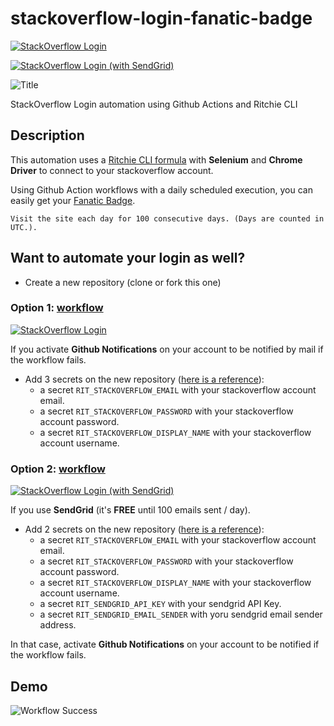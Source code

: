# stackoverflow-login-fanatic-badge

[![StackOverflow Login](https://github.com/GuillaumeFalourd/stackoverflow-login-fanatic-badge/actions/workflows/1-stackoverflow-login.yml/badge.svg)](https://github.com/GuillaumeFalourd/stackoverflow-login-fanatic-badge/actions/workflows/1-stackoverflow-login.yml)

[![StackOverflow Login (with SendGrid)](https://github.com/GuillaumeFalourd/stackoverflow-login-fanatic-badge/actions/workflows/2-stackoverflow-login.yml/badge.svg)](https://github.com/GuillaumeFalourd/stackoverflow-login-fanatic-badge/actions/workflows/2-stackoverflow-login.yml)

![Title](https://user-images.githubusercontent.com/22433243/113904008-f757ef80-97a7-11eb-8fff-a395168a2198.png)

StackOverflow Login automation using Github Actions and Ritchie CLI

## Description

This automation uses a [Ritchie CLI formula](https://github.com/GuillaumeFalourd/formulas-python/tree/master/stackoverflow/login) with **Selenium** and **Chrome Driver** to connect to your stackoverflow account.

Using Github Action workflows with a daily scheduled execution, you can easily get your [Fanatic Badge](https://stackoverflow.com/help/badges/83/fanatic).

```Visit the site each day for 100 consecutive days. (Days are counted in UTC.).```

## Want to automate your login as well?

- Create a new repository (clone or fork this one)

### Option 1: [workflow](https://github.com/GuillaumeFalourd/stackoverflow-login-fanatic-badge/blob/main/.github/workflows/1-stackoverflow-login.yml)

[![StackOverflow Login](https://github.com/GuillaumeFalourd/stackoverflow-login-fanatic-badge/actions/workflows/1-stackoverflow-login.yml/badge.svg)](https://github.com/GuillaumeFalourd/stackoverflow-login-fanatic-badge/actions/workflows/1-stackoverflow-login.yml)

If you activate **Github Notifications** on your account to be notified by mail if the workflow fails.

- Add 3 secrets on the new repository ([here is a reference](https://docs.github.com/en/actions/reference/encrypted-secrets)):
  - a secret `RIT_STACKOVERFLOW_EMAIL` with your stackoverflow account email.
  - a secret `RIT_STACKOVERFLOW_PASSWORD` with your stackoverflow account password.
  - a secret `RIT_STACKOVERFLOW_DISPLAY_NAME`  with your stackoverflow account username.

### Option 2: [workflow](https://github.com/GuillaumeFalourd/stackoverflow-login-fanatic-badge/blob/main/.github/workflows/2-stackoverflow-login.yml) 

[![StackOverflow Login (with SendGrid)](https://github.com/GuillaumeFalourd/stackoverflow-login-fanatic-badge/actions/workflows/2-stackoverflow-login.yml/badge.svg)](https://github.com/GuillaumeFalourd/stackoverflow-login-fanatic-badge/actions/workflows/2-stackoverflow-login.yml)

If you use **SendGrid** (it's **FREE** until 100 emails sent / day).

- Add 2 secrets on the new repository ([here is a reference](https://docs.github.com/en/actions/reference/encrypted-secrets)):
  - a secret `RIT_STACKOVERFLOW_EMAIL` with your stackoverflow account email.
  - a secret `RIT_STACKOVERFLOW_PASSWORD` with your stackoverflow account password.
  - a secret `RIT_STACKOVERFLOW_DISPLAY_NAME`  with your stackoverflow account username.
  - a secret `RIT_SENDGRID_API_KEY` with your sendgrid API Key.
  - a secret `RIT_SENDGRID_EMAIL_SENDER` with yoru sendgrid email sender address.

In that case, activate **Github Notifications** on your account to be notified if the workflow fails.

## Demo

![Workflow Success](https://user-images.githubusercontent.com/22433243/113888519-cde39780-9798-11eb-89bf-9a7518470242.png)
